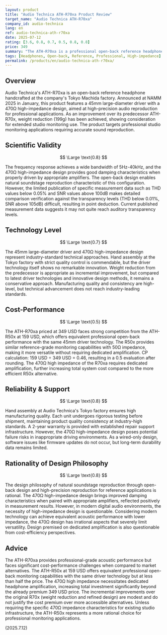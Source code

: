 ```yaml
---
layout: product
title: "Audio Technica ATH-R70xa Product Review"
target_name: "Audio Technica ATH-R70xa"
company_id: audio-technica
lang: en
ref: audio-technica-ath-r70xa
date: 2025-07-12
rating: [3.6, 0.8, 0.7, 0.5, 0.8, 0.8]
price: 349
summary: "The ATH-R70xa is a professional open-back reference headphone featuring a 470Ω high-impedance design, with significantly lower cost-performance compared to alternatives like the ATH-R50x at 159 USD."
tags: [Headphones, Open-back, Reference, Professional, High-impedance]
permalink: /products/en/audio-technica-ath-r70xa/
---
```


## Overview

Audio Technica's ATH-R70xa is an open-back reference headphone handcrafted at the company's Tokyo Machida factory. Announced at NAMM 2025 in January, this product features a 45mm large-diameter driver with a 470Ω high-impedance design, aimed at high-precision audio reproduction for professional applications. As an improvement over its predecessor ATH-R70x, weight reduction (199g) has been achieved, showing consideration for extended studio monitoring use. The product targets professional studio monitoring applications requiring accurate sound reproduction.

## Scientific Validity

$$ \Large \text{0.8} $$

The frequency response achieves a wide bandwidth of 5Hz-40kHz, and the 470Ω high-impedance design provides good damping characteristics when properly driven by appropriate amplifiers. The open-back design enables natural soundstage reproduction characteristic of this configuration. However, the limited publication of specific measurement data such as THD values below 0.05% and SNR values above 100dB makes detailed comparison verification against the transparency levels (THD below 0.01%, SNR above 105dB) difficult, resulting in point deduction. Current published measurement data suggests it may not quite reach auditory transparency levels.

## Technology Level

$$ \Large \text{0.7} $$

The 45mm large-diameter driver and 470Ω high-impedance design represent industry-standard technical approaches. Hand assembly at the Tokyo factory with strict quality control is commendable, but the driver technology itself shows no remarkable innovation. Weight reduction from the predecessor is appropriate as incremental improvement, but compared to latest driver technologies and innovative design methods, it remains a conservative approach. Manufacturing quality and consistency are high-level, but technical advancement does not reach industry-leading standards.

## Cost-Performance

$$ \Large \text{0.5} $$

The ATH-R70xa priced at 349 USD faces strong competition from the ATH-R50x at 159 USD, which offers equivalent professional open-back performance with the same 45mm driver technology. The R50x provides similar reference-grade monitoring capabilities with 50Ω impedance, making it more versatile without requiring dedicated amplification. CP calculation: 159 USD ÷ 349 USD = 0.46, resulting in a 0.5 evaluation after rounding. The 470Ω high impedance of the R70xa requires dedicated amplification, further increasing total system cost compared to the more efficient R50x alternative.

## Reliability & Support

$$ \Large \text{0.8} $$

Hand assembly at Audio Technica's Tokyo factory ensures high manufacturing quality. Each unit undergoes rigorous testing before shipment, maintaining product quality consistency at industry-high standards. A 2-year warranty is provided with established repair support infrastructure. However, the 470Ω high-impedance design poses potential failure risks in inappropriate driving environments. As a wired-only design, software issues like firmware updates do not occur, but long-term durability data remains limited.

## Rationality of Design Philosophy

$$ \Large \text{0.8} $$

The design philosophy of natural soundstage reproduction through open-back design and high-precision reproduction for reference applications is rational. The 470Ω high-impedance design brings improved damping characteristics when paired with appropriate amplifiers, reflected positively in measurement results. However, in modern digital audio environments, the necessity of high-impedance design is questionable. Considering modern technology can achieve equivalent acoustic performance with lower impedance, the 470Ω design has irrational aspects that severely limit versatility. Design premised on dedicated amplification is also questionable from cost-efficiency perspectives.

## Advice

The ATH-R70xa provides professional-grade acoustic performance but faces significant cost-performance challenges when compared to market alternatives. The ATH-R50x at 159 USD offers equivalent professional open-back monitoring capabilities with the same driver technology but at less than half the price. The 470Ω high impedance necessitates dedicated headphone amplification, increasing total investment significantly beyond the already premium 349 USD price. The incremental improvements over the original R70x (weight reduction and refined design) are modest and do not justify the cost premium over more accessible alternatives. Unless requiring the specific 470Ω impedance characteristics for existing studio infrastructure, the ATH-R50x represents a more rational choice for professional monitoring applications.

(2025.7.12)